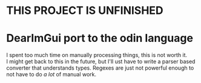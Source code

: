 # THIS PROJECT IS UNFINISHED


# DearImGui port to the odin language

I spent too much time on manually processing things, this is not worth it.  
I might get back to this in the future, but I'll ust have to write a parser based converter that understands types. Regexes are just not powerful enough to not have to do _a lot_ of manual work. 
